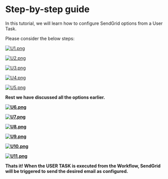 # Step-by-step guide

In this tutorial, we will learn how to configure SendGrid options from a User Task.

Please consider the below steps:

[![U1.png](https://docs.rapidplatform.com/uploads/images/gallery/2023-08/scaled-1680-/fKgs4EY454OH4Aro-u1.png)](https://docs.rapidplatform.com/uploads/images/gallery/2023-08/fKgs4EY454OH4Aro-u1.png)

[![U2.png](https://docs.rapidplatform.com/uploads/images/gallery/2023-08/scaled-1680-/7N8LxqTklTDZcGpC-u2.png)](https://docs.rapidplatform.com/uploads/images/gallery/2023-08/7N8LxqTklTDZcGpC-u2.png)

[![U3.png](https://docs.rapidplatform.com/uploads/images/gallery/2023-08/scaled-1680-/Hmc2ms45i4BHnhXE-u3.png)](https://docs.rapidplatform.com/uploads/images/gallery/2023-08/Hmc2ms45i4BHnhXE-u3.png)

[![U4.png](https://docs.rapidplatform.com/uploads/images/gallery/2023-08/scaled-1680-/cocOtLzp9DlaTeiU-u4.png)](https://docs.rapidplatform.com/uploads/images/gallery/2023-08/cocOtLzp9DlaTeiU-u4.png)

[![U5.png](https://docs.rapidplatform.com/uploads/images/gallery/2023-08/scaled-1680-/1rpG6DkRak75nFoJ-u5.png)](https://docs.rapidplatform.com/uploads/images/gallery/2023-08/1rpG6DkRak75nFoJ-u5.png)

**Rest we have discussed all the options earlier.**

**[![U6.png](https://docs.rapidplatform.com/uploads/images/gallery/2023-08/scaled-1680-/6HSwn2e13mG0fOAf-u6.png)](https://docs.rapidplatform.com/uploads/images/gallery/2023-08/6HSwn2e13mG0fOAf-u6.png)**

**[![U7.png](https://docs.rapidplatform.com/uploads/images/gallery/2023-08/scaled-1680-/DU0cbvcZSRrUgFbK-u7.png)](https://docs.rapidplatform.com/uploads/images/gallery/2023-08/DU0cbvcZSRrUgFbK-u7.png)**

**[![U8.png](https://docs.rapidplatform.com/uploads/images/gallery/2023-08/scaled-1680-/XKXWDL0UjeZSNMsg-u8.png)](https://docs.rapidplatform.com/uploads/images/gallery/2023-08/XKXWDL0UjeZSNMsg-u8.png)**

**[![U9.png](https://docs.rapidplatform.com/uploads/images/gallery/2023-08/scaled-1680-/gVJwZQpObpkdGUPt-u9.png)](https://docs.rapidplatform.com/uploads/images/gallery/2023-08/gVJwZQpObpkdGUPt-u9.png)**

**[![U10.png](https://docs.rapidplatform.com/uploads/images/gallery/2023-08/scaled-1680-/7XENC8IBJlNKFWPt-u10.png)](https://docs.rapidplatform.com/uploads/images/gallery/2023-08/7XENC8IBJlNKFWPt-u10.png)**

**[![U11.png](https://docs.rapidplatform.com/uploads/images/gallery/2023-08/scaled-1680-/0gU2q9PEoWTehjWq-u11.png)](https://docs.rapidplatform.com/uploads/images/gallery/2023-08/0gU2q9PEoWTehjWq-u11.png)**

**Thats it! When the USER TASK is executed from the Workflow, SendGrid will be triggered to send the desired email as configured.**